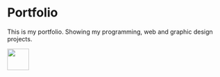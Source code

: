 ﻿# Portfolio

This is my portfolio. Showing my programming, web and graphic design projects.

<a href="https://portfolio-nela.vercel.app/" target="_blank"><img src="favicon.ico" height="50"/></a>
